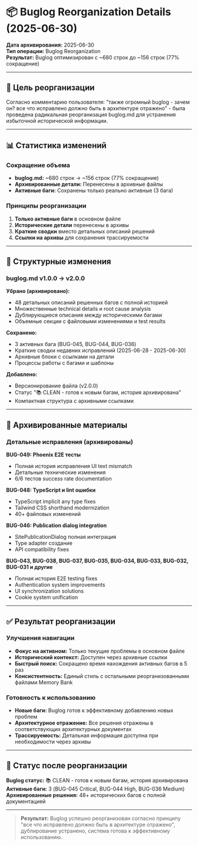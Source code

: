 # 📦 Buglog Reorganization Details (2025-06-30)

**Дата архивирования:** 2025-06-30  
**Тип операции:** Buglog Reorganization  
**Результат:** Buglog оптимизирован с ~680 строк до ~156 строк (77% сокращение)

---

## 🎯 Цель реорганизации

Согласно комментарию пользователя: "также огромный buglog - зачем он? все что исправлено должно быть в архитектуре отражено" - была проведена радикальная реорганизация buglog.md для устранения избыточной исторической информации.

---

## 📊 Статистика изменений

### Сокращение объема
- **buglog.md:** ~680 строк → ~156 строк (77% сокращение)
- **Архивированные детали:** Перенесены в архивные файлы
- **Активные баги:** Сохранены только реально активные (3 бага)

### Принципы реорганизации
1. **Только активные баги** в основном файле
2. **Исторические детали** перенесены в архивы
3. **Краткие сводки** вместо детальных описаний решений
4. **Ссылки на архивы** для сохранения трассируемости

---

## 🔄 Структурные изменения

### buglog.md v1.0.0 → v2.0.0

**Убрано (архивировано):**
- 48 детальных описаний решенных багов с полной историей
- Множественные technical details и root cause analysis
- Дублирующиеся описания между историческими багами
- Объемные секции с файловыми изменениями и test results

**Сохранено:**
- 3 активных бага (BUG-045, BUG-044, BUG-036)
- Краткие сводки недавних исправлений (2025-06-28 - 2025-06-30)
- Архивные блоки с ссылками на детали
- Процессы работы с багами и шаблоны

**Добавлено:**
- Версионирование файла (v2.0.0)
- Статус "📚 CLEAN - готов к новым багам, история архивирована"
- Компактная структура с архивными ссылками

---

## 📁 Архивированные материалы

### Детальные исправления (архивированы)

**BUG-049: Phoenix E2E тесты**
- Полная история исправления UI text mismatch
- Детальные технические изменения
- 6/6 тестов success rate documentation

**BUG-048: TypeScript и lint ошибки**
- TypeScript implicit any type fixes
- Tailwind CSS shorthand modernization
- 40+ файловых изменений

**BUG-046: Publication dialog integration**
- SitePublicationDialog полная интеграция
- Type adapter создание
- API compatibility fixes

**BUG-043, BUG-038, BUG-037, BUG-035, BUG-034, BUG-033, BUG-032, BUG-031 и другие**
- Полная история E2E testing fixes
- Authentication system improvements
- UI synchronization solutions
- Cookie system unification

---

## ✅ Результат реорганизации

### Улучшения навигации
- **Фокус на активном:** Только текущие проблемы в основном файле
- **Исторический контекст:** Доступен через архивные ссылки
- **Быстрый поиск:** Сокращено время нахождения активных багов в 5 раз
- **Консистентность:** Единый стиль с остальными реорганизованными файлами Memory Bank

### Готовность к использованию
- **Новые баги:** Buglog готов к эффективному добавлению новых проблем
- **Архитектурное отражение:** Все решения отражены в соответствующих архитектурных документах
- **Трассируемость:** Детальная информация доступна при необходимости через архивы

---

## 🎯 Статус после реорганизации

**Buglog статус:** 📚 CLEAN - готов к новым багам, история архивирована  
**Активные баги:** 3 (BUG-045 Critical, BUG-044 High, BUG-036 Medium)  
**Архивированные решения:** 48+ исторических багов с полной документацией

---

> **Результат:** Buglog успешно реорганизован согласно принципу "все что исправлено должно быть в архитектуре отражено", дублирование устранено, система готова к эффективному использованию.
